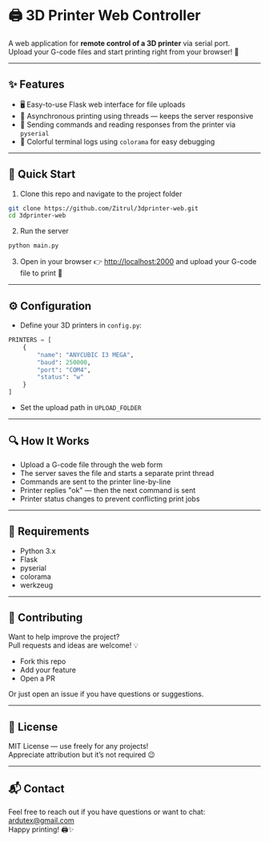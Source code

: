 
# 🖨️ 3D Printer Web Controller

A web application for **remote control of a 3D printer** via serial port.  
Upload your G-code files and start printing right from your browser! 🚀

---

## ✨ Features

- 🖥️ Easy-to-use Flask web interface for file uploads  
- 🧵 Asynchronous printing using threads — keeps the server responsive  
- 🔌 Sending commands and reading responses from the printer via `pyserial`  
- 🎨 Colorful terminal logs using `colorama` for easy debugging  

---

## 🚀 Quick Start

1. Clone this repo and navigate to the project folder  
```bash
git clone https://github.com/Zitrul/3dprinter-web.git
cd 3dprinter-web
```
2. Run the server  
```bash
python main.py
```
3. Open in your browser 👉 [http://localhost:2000](http://localhost:2000) and upload your G-code file to print 🎉

---

## ⚙️ Configuration

- Define your 3D printers in `config.py`:  
```python
PRINTERS = [
    {
        "name": "ANYCUBIC I3 MEGA",
        "baud": 250000,
        "port": "COM4",
        "status": "w"
    }
]
```
- Set the upload path in `UPLOAD_FOLDER`

---

## 🔍 How It Works

- Upload a G-code file through the web form  
- The server saves the file and starts a separate print thread  
- Commands are sent to the printer line-by-line  
- Printer replies "ok" — then the next command is sent  
- Printer status changes to prevent conflicting print jobs

---

## 🧰 Requirements

- Python 3.x  
- Flask  
- pyserial  
- colorama  
- werkzeug  

---

## 🤝 Contributing

Want to help improve the project?  
Pull requests and ideas are welcome! 💡

- Fork this repo  
- Add your feature  
- Open a PR  

Or just open an issue if you have questions or suggestions.

---

## 📄 License

MIT License — use freely for any projects!  
Appreciate attribution but it’s not required 😉

---

## 📬 Contact

Feel free to reach out if you have questions or want to chat: ardutex@gmail.com  
Happy printing! 🖨️✨
